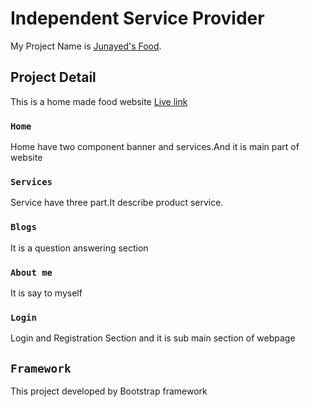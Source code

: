 # Independent Service Provider

My Project Name is [Junayed's Food](https://independent-service-prov-7b7e8.web.app/).

## Project Detail

This is a home made food website [Live link](https://independent-service-prov-7b7e8.web.app/)

### `Home`

Home have two component banner and services.And it is main part of website

### `Services`

Service have three part.It describe product service.

### `Blogs`

It is a question answering section

### `About me`

It is say to myself

### `Login`

Login and Registration Section and it is sub main section of webpage

## `Framework`

This project developed by Bootstrap framework